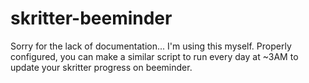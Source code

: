skritter-beeminder
==================

Sorry for the lack of documentation... I'm using this myself. 
Properly configured, you can make a similar script to run every day at ~3AM to update your skritter progress on beeminder.
